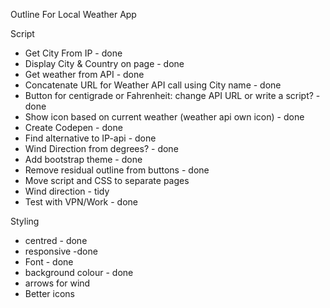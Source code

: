 Outline For Local Weather App

Script

- Get City From IP - done
- Display City & Country on page - done
- Get weather from API - done
- Concatenate URL for Weather API call using City name - done
- Button for centigrade or Fahrenheit: change API URL or write a script? - done
- Show icon based on current weather (weather api own icon) - done
- Create Codepen - done 
- Find alternative to IP-api - done
- Wind Direction from degrees? - done
- Add bootstrap theme - done
- Remove residual outline from buttons - done
- Move script and CSS to separate pages
- Wind direction - tidy
- Test with VPN/Work - done

Styling
- centred - done
- responsive -done
- Font - done
- background colour - done
- arrows for wind
- Better icons
